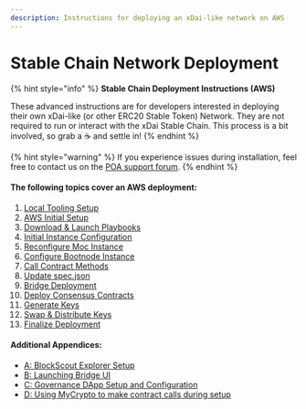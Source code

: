 ```yaml
---
description: Instructions for deploying an xDai-like network on AWS
---
```


# Stable Chain Network Deployment

{% hint style="info" %}
**Stable Chain Deployment Instructions (AWS)**

These advanced instructions are for developers interested in deploying their own xDai-like (or other ERC20 Stable Token) Network. They are not required to run or interact with the xDai Stable Chain. This process is a bit involved, so grab a :coffee: and settle in!
{% endhint %}

{% hint style="warning" %}
If you experience issues during installation, feel free to contact us on the [POA support forum](https://forum.poa.network/c/support/6).&#x20;
{% endhint %}

#### The following topics cover an AWS deployment:

1. [Local Tooling Setup](local-tooling-setup.md)
2. [AWS Initial Setup](aws-initial-setup.md)
3. [Download & Launch Playbooks](3-download-and-configure-playbook.md)
4. [Initial Instance Configuration](4-configure-instances.md)
5. [Reconfigure Moc Instance](5-reconfigure-instances.md)
6. [Configure Bootnode Instance](6-configure-bootnode-instance.md)
7. [Call Contract Methods](7-call-contract-methods-using-mycrypto.md)
8. [Update spec.json](8-update-spec.json-file.md)
9. [Bridge Deployment](bridge-deployment.md)
10. [Deploy Consensus Contracts](deploy-consensus-contracts-on-moc-node.md)
11. [Generate Keys](generate-keys.md)
12. [Swap & Distribute Keys](swap-keys.md)
13. [Finalize Deployment](10-finalize-deployment.md)

#### **Additional Appendices:**

* [A: BlockScout Explorer Setup](appendix-a-blockscout-explorer.md)
* [B: Launching Bridge UI](appendix-b-launching-bridge-ui.md)
* [C: Governance DApp Setup and Configuration](appendix-c-governance-dapps.md)
* [D: Using MyCrypto to make contract calls during setup](appendix-d-call-contract-methods-using-mycrypto.md)

